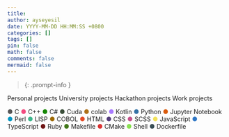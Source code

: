```yaml
---
title: 
author: ayseyesil
date: YYYY-MM-DD HH:MM:SS +0800
categories: []
tags: []
pin: false
math: false
comments: false
mermaid: false
---
```


[GithubLink]: <!-- link -->

> [<!-- text -->][GithubLink]
{: .prompt-info }

<!-- categories -->
Personal projects
University projects
Hackathon projects
Work projects

<!-- tags -->
<span style="color:#555555">●</span> C
<span style="color:#f34b7f">●</span> C++
<span style="color:#178701">●</span> C#
<span style="color:#3b4e3a">●</span> Cuda
<span style="color:#af7219">●</span> colab
<span style="color:#a97bff">●</span> Kotlin
<span style="color:#3573a6">●</span> Python
<span style="color:#da5b0c">●</span> Jupyter Notebook
<span style="color:#0398c3">●</span> Perl
<span style="color:#3fb68c">●</span> LISP
<span style="color:#9e6a04">●</span> COBOL
<span style="color:#e44c27">●</span> HTML
<span style="color:#543e7c">●</span> CSS
<span style="color:#c6538c">●</span> SCSS
<span style="color:#f1e15a">●</span> JavaScript
<span style="color:#3178c6">●</span> TypeScript
<span style="color:#6f1515">●</span> Ruby
<span style="color:#42781a">●</span> Makefile
<span style="color:#da3434">●</span> CMake
<span style="color:#89e051">●</span> Shell
<span style="color:#394d54">●</span> Dockerfile

